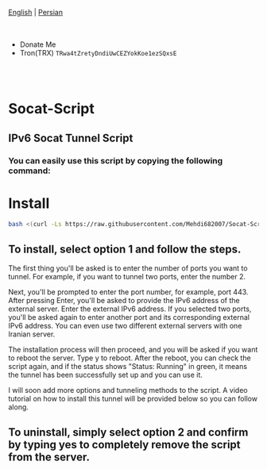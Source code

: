 [English](https://github.com/Mehdi682007/Socat-Script/blob/main/README.md)  | [Persian](https://github.com/Mehdi682007/Socat-Script/blob/main/README.fa.md)
</br>
</br>
</br>
- Donate Me
- Tron(TRX) `TRwa4tZretyDndiUwCEZYokKoe1ezSQxsE`
</br>
</br>

# Socat-Script
## IPv6 Socat Tunnel Script
### You can easily use this script by copying the following command:
# Install
```bash
bash <(curl -Ls https://raw.githubusercontent.com/Mehdi682007/Socat-Script/main/install.sh)

```
## To install, select option 1 and follow the steps.
The first thing you'll be asked is to enter the number of ports you want to tunnel. For example, if you want to tunnel two ports, enter the number 2.

Next, you'll be prompted to enter the port number, for example, port 443. After pressing Enter, you'll be asked to provide the IPv6 address of the external server. Enter the external IPv6 address. If you selected two ports, you'll be asked again to enter another port and its corresponding external IPv6 address. You can even use two different external servers with one Iranian server.

The installation process will then proceed, and you will be asked if you want to reboot the server. Type y to reboot. After the reboot, you can check the script again, and if the status shows "Status: Running" in green, it means the tunnel has been successfully set up and you can use it.

I will soon add more options and tunneling methods to the script. A video tutorial on how to install this tunnel will be provided below so you can follow along.

## To uninstall, simply select option 2 and confirm by typing yes to completely remove the script from the server.
